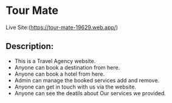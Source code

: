 # Tour Mate

Live Site:(https://tour-mate-19629.web.app/)


## Description:
- This is a Travel Agency website.
- Anyone can book a destination from here.
- Anyone can book a hotel from here.
- Admin can manage the booked services add and remove.
- Anyone can get in touch with us via the website.
- Anyone can see the deatils about Our services we provided.